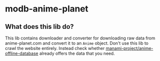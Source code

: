 # modb-anime-planet

## What does this lib do?

This lib contains downloader and converter for downloading raw data from anime-planet.com and convert it to an `Anime` object.
Don't use this lib to crawl the website entirely. Instead check whether [manami-project/anime-offline-database](https://github.com/manami-project/anime-offline-database) already offers the data that you need.